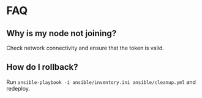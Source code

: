 # FAQ

## Why is my node not joining?
Check network connectivity and ensure that the token is valid.

## How do I rollback?
Run `ansible-playbook -i ansible/inventory.ini ansible/cleanup.yml` and redeploy.
